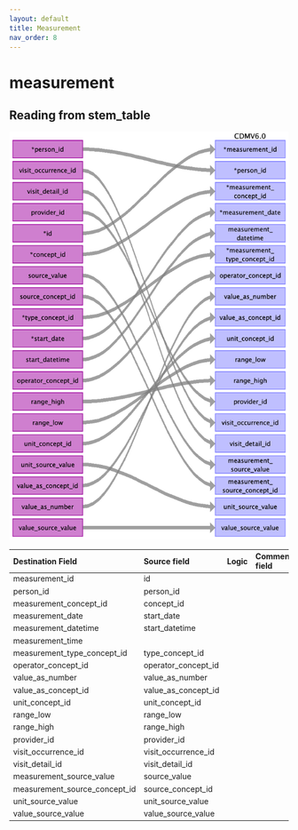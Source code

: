 ```yaml
---
layout: default
title: Measurement
nav_order: 8
---
```


# measurement

## Reading from stem_table

![](index_files/image13.png)

| Destination Field             | Source field        | Logic | Comment field |
|:------------------------------|:--------------------|:------|:--------------|
| measurement_id                | id                  |       |               |
| person_id                     | person_id           |       |               |
| measurement_concept_id        | concept_id          |       |               |
| measurement_date              | start_date          |       |               |
| measurement_datetime          | start_datetime      |       |               |
| measurement_time              |                     |       |               |
| measurement_type_concept_id   | type_concept_id     |       |               |
| operator_concept_id           | operator_concept_id |       |               |
| value_as_number               | value_as_number     |       |               |
| value_as_concept_id           | value_as_concept_id |       |               |
| unit_concept_id               | unit_concept_id     |       |               |
| range_low                     | range_low           |       |               |
| range_high                    | range_high          |       |               |
| provider_id                   | provider_id         |       |               |
| visit_occurrence_id           | visit_occurrence_id |       |               |
| visit_detail_id               | visit_detail_id     |       |               |
| measurement_source_value      | source_value        |       |               |
| measurement_source_concept_id | source_concept_id   |       |               |
| unit_source_value             | unit_source_value   |       |               |
| value_source_value            | value_source_value  |       |               |

